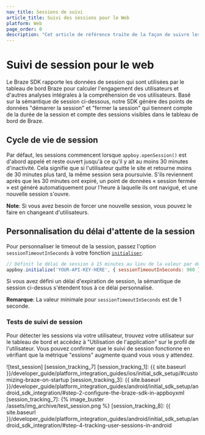 ```yaml
---
nav_title: Sessions de suivi
article_title: Suivi des sessions pour le Web
platform: Web
page_order: 0
description: "Cet article de référence traite de la façon de suivre les sessions sur le Web."
---
```


# Suivi de session pour le web

Le Braze SDK rapporte les données de session qui sont utilisées par le tableau de bord Braze pour calculer l'engagement des utilisateurs et d'autres analyses intégrales à la compréhension de vos utilisateurs. Basé sur la sémantique de session ci-dessous, notre SDK génère des points de données "démarrer la session" et "fermer la session" qui tiennent compte de la durée de la session et compte des sessions visibles dans le tableau de bord de Braze.

## Cycle de vie de session

Par défaut, les sessions commencent lorsque `appboy.openSession()` est d'abord appelé et reste ouvert jusqu'à ce qu'il y ait au moins 30 minutes d'inactivité. Cela signifie que si l'utilisateur quitte le site et retourne moins de 30 minutes plus tard, la même session sera poursuivie. S'ils reviennent après que les 30 minutes ont expiré, un point de données « session fermée » est généré automatiquement pour l'heure à laquelle ils ont navigué, et une nouvelle session s'ouvre.

**Note**: Si vous avez besoin de forcer une nouvelle session, vous pouvez le faire en changeant d'utilisateurs.

## Personnalisation du délai d'attente de la session

Pour personnaliser le timeout de la session, passez l'option `sessionTimeoutInSeconds` à votre fonction [`initialiser`][session_tracking_5].

```js
// Définit le délai de session à 15 minutes au lieu de la valeur par défaut 30
appboy.initialize('YOUR-API-KEY-HERE', { sessionTimeoutInSeconds: 900 });
```

Si vous avez défini un délai d'expiration de session, la sémantique de session ci-dessus s'étendent tous à ce délai personnalisé.

**Remarque**: La valeur minimale pour `sessionTimeoutInSeconds` est de 1 seconde.

### Tests de suivi de session

Pour détecter les sessions via votre utilisateur, trouvez votre utilisateur sur le tableau de bord et accédez à "Utilisation de l'application" sur le profil de l'utilisateur. Vous pouvez confirmer que le suivi de session fonctionne en vérifiant que la métrique "essions" augmente quand vous vous y attendez.

!\[test_session\] \[session_tracking_7\]
[session_tracking_1]: {{ site.baseurl }}/developer_guide/platform_integration_guides/ios/initial_sdk_setup/#customizing-braze-on-startup [session_tracking_3]: {{ site.baseurl }}/developer_guide/platform_integration_guides/android/initial_sdk_setup/android_sdk_integration/#step-2-configure-the-braze-sdk-in-appboyxml [session_tracking_7]: {% image_buster /assets/img_archive/test_session.png %} [session_tracking_8]: {{ site.baseurl }}/developer_guide/platform_integration_guides/android/initial_sdk_setup/android_sdk_integration/#step-4-tracking-user-sessions-in-android

[session_tracking_5]: https://js.appboycdn.com/web-sdk/latest/doc/module-appboy.html#.initialize

